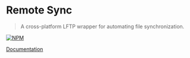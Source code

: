 # Remote Sync

> A cross-platform LFTP wrapper for automating file synchronization.

[![NPM](https://nodei.co/npm/remote-sync.png)](https://nodei.co/npm/remote-sync/)

[Documentation](http://kurtlocker.github.io/remote-sync)
